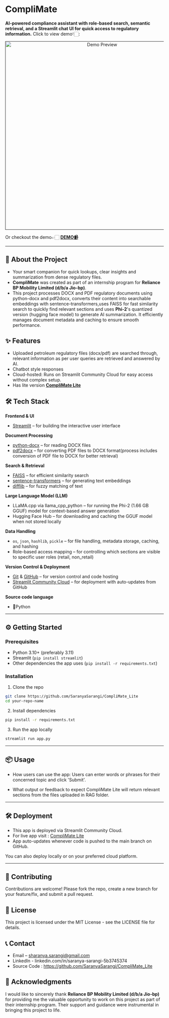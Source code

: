# CompliMate
**AI-powered compliance assistant with role-based search, semantic retrieval, and a Streamlit chat UI for quick access to regulatory information.**
Click to view demo👇🏻:
<p align="center">
  <a href="">
    <img src="" alt="Demo Preview" width="600"/>
  </a>
</p>

Or checkout the demo👉🏻 **[DEMO📹]()**

---

## 🚀 About the Project

- Your smart companion for quick lookups, clear insights and summarization from dense regulatory files.
- **CompliMate** was created as part of an internship program for **Reliance BP Mobility Limited (d/b/a Jio-bp)**.
- This project processes DOCX and PDF regulatory documents using python-docx and pdf2docx, converts their content into searchable embeddings with sentence-transformers,uses FAISS for fast similarity search to quickly find relevant sections and uses **Phi-2**'s quantized version (hugging face model) to generate AI summarization. It efficiently manages document metadata and caching to ensure smooth performance.

## ✨ Features

- Uploaded petroleum regulatory files (docx/pdf) are searched through, relevant information as per user queries are retrieved and answered by AI.
- Chatbot style responses
- Cloud-hosted: Runs on Streamlit Community Cloud for easy access without complex setup.
- Has lite version **[CompliMate Lite](https://github.com/SaranyaSarangi/CompliMate_Lite)** 

## 🛠️ Tech Stack

**Frontend & UI**
- [Streamlit](https://streamlit.io/) – for building the interactive user interface

**Document Processing**
- [python-docx](https://python-docx.readthedocs.io/) – for reading DOCX files
- [pdf2docx](https://pypi.org/project/pdf2docx/) – for converting PDF files to DOCX format(process includes conversion of PDF file to DOCX for better retrieval)

**Search & Retrieval**
- [FAISS](https://faiss.ai/) – for efficient similarity search
- [sentence-transformers](https://www.sbert.net/) – for generating text embeddings
- [difflib](https://docs.python.org/3/library/difflib.html) – for fuzzy matching of text

**Large Language Model (LLM)**
- LLaMA.cpp via llama_cpp_python – for running the Phi-2 (1.66 GB GGUF) model for context-based answer generation
- Hugging Face Hub – for downloading and caching the GGUF model when not stored locally

**Data Handling**
- `os`, `json`, `hashlib`, `pickle` – for file handling, metadata storage, caching, and hashing
- Role-based access mapping – for controlling which sections are visible to specific user roles (retail, non_retail)

**Version Control & Deployment**
- [Git](https://git-scm.com/) & [GitHub](https://github.com/) – for version control and code hosting
- [Streamlit Community Cloud](https://streamlit.io/cloud) – for deployment with auto-updates from GitHub

**Source code language**
- 🐍Python

---

## ⚙️ Getting Started

### Prerequisites

- Python 3.10+ (preferably 3.11)
- Streamlit (`pip install streamlit`)
- Other dependencies the app uses (`pip install -r requirements.txt`)

### Installation

1. Clone the repo  
```bash
git clone https://github.com/SaranyaSarangi/CompliMate_Lite
cd your-repo-name
```

2. Install dependencies
```bash
pip install -r requirements.txt
```
3. Run the app locally
```bash
streamlit run app.py
```
---

## 📦 Usage
- How users can use the app:
Users can enter words or phrases for their concerned topic and click 'Submit'.

- What output or feedback to expect
CompliMate Lite will return relevant sections from the files uploaded in RAG folder.

---

## 🛠️ Deployment
- This app is deployed via Streamlit Community Cloud.
- For live app visit : [CompliMate Lite](https://complimatelite-ccfsz8qvsmmjfqvrjkkbqq.streamlit.app/)
- App auto-updates whenever code is pushed to the main branch on GitHub.

You can also deploy locally or on your preferred cloud platform.

---

## 🤝 Contributing
Contributions are welcome! Please fork the repo, create a new branch for your feature/fix, and submit a pull request.

## 📄 License
This project is licensed under the MIT License - see the LICENSE file for details.

## 📞 Contact
- Email – sharanya.sarangi@gmail.com
- LinkedIn - linkedin.com/in/saranya-sarangi-5b3745374
- Source Code : https://github.com/SaranyaSarangi/CompliMate_Lite

## 🎉 Acknowledgments
I would like to sincerely thank **Reliance BP Mobility Limited (d/b/a Jio-bp)** for providing me the valuable opportunity to work on this project as part of their internship program. Their support and guidance were instrumental in bringing this project to life.
